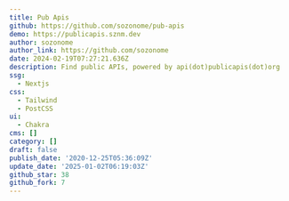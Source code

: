```yaml
---
title: Pub Apis
github: https://github.com/sozonome/pub-apis
demo: https://publicapis.sznm.dev
author: sozonome
author_link: https://github.com/sozonome
date: 2024-02-19T07:27:21.636Z
description: Find public APIs, powered by api(dot)publicapis(dot)org
ssg:
  - Nextjs
css:
  - Tailwind
  - PostCSS
ui:
  - Chakra
cms: []
category: []
draft: false
publish_date: '2020-12-25T05:36:09Z'
update_date: '2025-01-02T06:19:03Z'
github_star: 38
github_fork: 7
---
```

